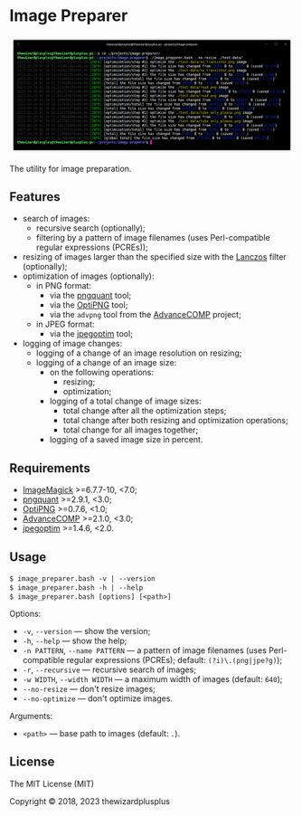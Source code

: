 # Image Preparer

![](docs/screenshot.png)

The utility for image preparation.

## Features

- search of images:
  - recursive search (optionally);
  - filtering by a pattern of image filenames (uses Perl-compatible regular expressions (PCREs));
- resizing of images larger than the specified size with the [Lanczos](https://en.wikipedia.org/wiki/Lanczos_resampling) filter (optionally);
- optimization of images (optionally):
  - in PNG format:
    - via the [pngquant](https://pngquant.org/) tool;
    - via the [OptiPNG](http://optipng.sourceforge.net/) tool;
    - via the `advpng` tool from the [AdvanceCOMP](http://www.advancemame.it/) project;
  - in JPEG format:
    - via the [jpegoptim](https://github.com/tjko/jpegoptim) tool;
- logging of image changes:
  - logging of a change of an image resolution on resizing;
  - logging of a change of an image size:
    - on the following operations:
      - resizing;
      - optimization;
    - logging of a total change of image sizes:
      - total change after all the optimization steps;
      - total change after both resizing and optimization operations;
      - total change for all images together;
    - logging of a saved image size in percent.

## Requirements

- [ImageMagick](http://www.imagemagick.org/) >=6.7.7-10, <7.0;
- [pngquant](https://pngquant.org/) >=2.9.1, <3.0;
- [OptiPNG](http://optipng.sourceforge.net/) >=0.7.6, <1.0;
- [AdvanceCOMP](http://www.advancemame.it/) >=2.1.0, <3.0;
- [jpegoptim](https://github.com/tjko/jpegoptim) >=1.4.6, <2.0.

## Usage

```
$ image_preparer.bash -v | --version
$ image_preparer.bash -h | --help
$ image_preparer.bash [options] [<path>]
```

Options:

- `-v`, `--version` &mdash; show the version;
- `-h`, `--help` &mdash; show the help;
- `-n PATTERN`, `--name PATTERN` &mdash; a pattern of image filenames (uses Perl-compatible regular expressions (PCREs); default: `(?i)\.(png|jpe?g)`);
- `-r`, `--recursive` &mdash; recursive search of images;
- `-w WIDTH`, `--width WIDTH` &mdash; a maximum width of images (default: `640`);
- `--no-resize` &mdash; don't resize images;
- `--no-optimize` &mdash; don't optimize images.

Arguments:

- `<path>` &mdash; base path to images (default: `.`).

## License

The MIT License (MIT)

Copyright &copy; 2018, 2023 thewizardplusplus
